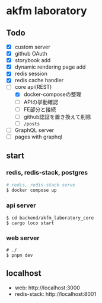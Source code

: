 # akfm laboratory

## Todo

- [x] custom server
- [x] github OAuth
- [x] storybook add
- [x] dynamic rendering page add
- [x] redis session
- [x] redis cache handler
- [ ] core api(REST)
  - [x] docker-composeの整理
  - [ ] APIの挙動確認
  - [ ] FE部分と接続
  - [ ] github認証を置き換えて削除
  - [ ] `/posts`
- [ ] GraphQL server
- [ ] pages with graphql

## start

### redis, redis-stack, postgres

```sh
# redis, redis-stack serve
$ docker compose up
```

### api server

```shell
$ cd backend/akfm_laboratory_core
$ cargo loco start
```

### web server

```shell
# ./
$ pnpm dev
```

## localhost

- web: http://localhost:3000
- redis-stack: http://localhost:8001
